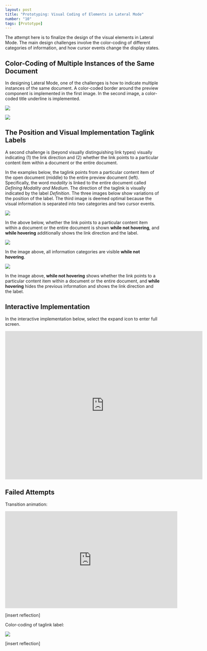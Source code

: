 ```yaml
---
layout: post
title: "Prototyping: Visual Coding of Elements in Lateral Mode"
number: "10"
tags: [Prototype]
---
```


The attempt here is to finalize the design of the visual elements in Lateral Mode. The main design challenges involve the color-coding of different categories of information, and how cursor events change the display states.

## Color-Coding of Multiple Instances of the Same Document

In designing Lateral Mode, one of the challenges is how to indicate multiple instances of the same document. A color-coded border around the preview component is implemented in the first image. In the second image, a color-coded title underline is implemented.

![](assets/document_color_border.png)

![](assets/document_color_underline.png)

## The Position and Visual Implementation Taglink Labels

A second challenge is (beyond visually distinguishing link types) visually indicating (1) the link direction and (2) whether the link points to a particular content item within a document or the entire document.

In the examples below, the taglink points from a particular content item of the open document (middle) to the entire preview document (left). Specifically, the word *modality* is linked to the entire document called *Defining Modality and Medium*. The direction of the taglink is visually indicated by the label *Definition*. The three images below show variations of the position of the label. The third image is deemed optimal because the visual information is separated into two categories and two cursor events.

![](assets/label_position_01.gif)

In the above below, whether the link points to a particular content item within a document or the entire document is shown **while not hovering**, and **while hovering** additionally shows the link direction and the label.

![](assets/label_position_02.gif)

In the image above, all information categories are visible **while not hovering**.

![](assets/label_position_03.gif)

In the image above, **while not hovering** shows whether the link points to a particular content item within a document or the entire document, and **while hovering** hides the previous information and shows the link direction and the label.

## Interactive Implementation

In the interactive implementation below, select the expand icon to enter full screen.

<iframe style="border: 1px solid rgba(0, 0, 0, 0.1)" width="640" height="480" src="https://framer.com/embed/Round-04--dHgNWv9LinqxHeYEk1er/wPcAT4up3?highlights=0" allowfullscreen></iframe>

## Failed Attempts

Transition animation:
<iframe width="560" height="315" src="https://www.youtube.com/embed/0qtwYBsgbU0" title="YouTube video player" frameborder="0" allow="accelerometer; autoplay; clipboard-write; encrypted-media; gyroscope; picture-in-picture" allowfullscreen></iframe>

\[insert reflection]

Color-coding of taglink label:

![](assets/label_color_coding_black_outline.png)

\[insert reflection]
